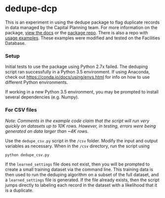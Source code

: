 # dedupe-dcp

This is an experiment in using the dedupe package to flag duplicate records in data managed by the Capital Planning team. For more information on the package, [view the docs](https://dedupe.io/developers/library/en/latest/) or the [package repo](https://github.com/dedupeio/dedupe). There is also a repo with [usage examples](https://github.com/dedupeio/dedupe-examples). These examples were modified and tested on the Facilities Database.

### Setup

Initial tests to use the package using Python 2.7x failed. The deduping script ran successfully in a Python 3.5 environment. If using Anaconda, check out https://conda.io/docs/using/envs.html for info on how to use different Python environments.

If working in a new Python 3.5 environment, you may be prompted to install several dependencies (e.g. Numpy).

### For CSV files

_Note: Comments in the example code claim that the script will run very quickly on datasets up to 10K rows. However, in testing, errors were being generated on data larger than ~4K rows._

Use the `dedupe_csv.py` script in the `/csv` folder. Modify the input and output variables as necessary. When in the `/csv` directory, run the script using 

`python dedupe_csv.py`

If the `learned_settings` file does not exist, then you will be prompted to create a small training dataset via the command line. This training data is then used to run the deduping algorithm on a subset of the full dataset, and a `learned_settings` file is generated. If the file already exists, then the script jumps directly to labeling each record in the dataset with a likelihood that it is a duplicate.  
